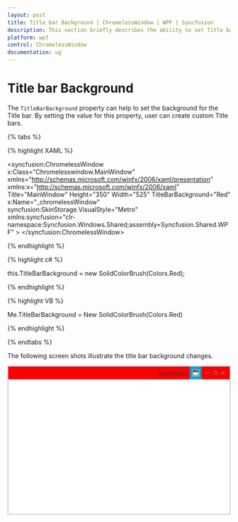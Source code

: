 ```yaml
---
layout: post
title: Title bar Background | ChromelessWindow | WPF | Syncfusion
description: This section briefly describes the ability to set Title bar background in Syncfusion's Chromeless Window
platform: wpf
control: ChromelessWindow
documentation: ug
---
```

# Title bar Background

The `TitleBarBackground` property can help to set the background for the Title bar. By setting the value for this property, user can create custom Title bars.

{% tabs %}

{% highlight XAML %}

<syncfusion:ChromelessWindow x:Class="Chromelesswindow.MainWindow"
xmlns="http://schemas.microsoft.com/winfx/2006/xaml/presentation"
xmlns:x="http://schemas.microsoft.com/winfx/2006/xaml"
Title="MainWindow" Height="350" Width="525"  TitleBarBackground="Red"   x:Name="_chromelessWindow"  
syncfusion:SkinStorage.VisualStyle="Metro"  
xmlns:syncfusion="clr-namespace:Syncfusion.Windows.Shared;assembly=Syncfusion.Shared.WPF" >
<Grid>
</Grid>
</syncfusion:ChromelessWindow>

{% endhighlight %}

{% highlight c# %}

this.TitleBarBackground = new SolidColorBrush(Colors.Red);

{% endhighlight %}

{% highlight VB %}

Me.TitleBarBackground = New SolidColorBrush(Colors.Red)

{% endhighlight %}

{% endtabs %}

The following screen shots illustrate the title bar background changes.

![Setting title bar background](TitleBarBackground_images/TitleBarBackground_img1.jpeg)
